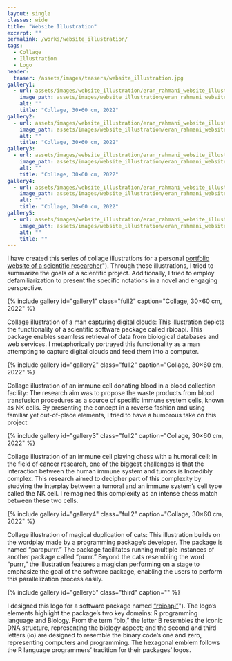 ```yaml
---
layout: single
classes: wide
title: "Website Illustration"
excerpt: ""
permalink: /works/website_illustration/
tags:
  - Collage
  - Illustration
  - Logo
header:
  teaser: /assets/images/teasers/website_illustration.jpg 
gallery1:
  - url: assets/images/website_illustration/eran_rahmani_website_illustration_01.jpg
    image_path: assets/images/website_illustration/eran_rahmani_website_illustration_01.jpg
    alt: ""
    title: "Collage, 30×60 cm, 2022"
gallery2:
  - url: assets/images/website_illustration/eran_rahmani_website_illustration_02.jpg
    image_path: assets/images/website_illustration/eran_rahmani_website_illustration_02.jpg
    alt: ""
    title: "Collage, 30×60 cm, 2022"
gallery3:
  - url: assets/images/website_illustration/eran_rahmani_website_illustration_03.jpg
    image_path: assets/images/website_illustration/eran_rahmani_website_illustration_03.jpg
    alt: ""
    title: "Collage, 30×60 cm, 2022"
gallery4:
  - url: assets/images/website_illustration/eran_rahmani_website_illustration_01.jpg
    image_path: assets/images/website_illustration/eran_rahmani_website_illustration_01.jpg
    alt: ""
    title: "Collage, 30×60 cm, 2022"
gallery5:
  - url: assets/images/website_illustration/eran_rahmani_website_illustration_05.png
    image_path: assets/images/website_illustration/eran_rahmani_website_illustration_05.png
    alt: ""
    title: ""
---
```


I have created this series of collage illustrations for a personal [portfolio website of a scientific researcher](https://moosa-r.com "Moosa Rezwani")"). Through these illustrations, I tried to summarize the goals of a scientific project. Additionally, I tried to employ defamiliarization to present the specific notations in a novel and engaging perspective. 

{% include gallery id="gallery1" class="full2" caption="Collage, 30×60 cm, 2022" %}

Collage illustration of a man capturing digital clouds: This illustration depicts the functionality of a scientific software package called rbioapi. This package enables seamless retrieval of data from biological databases and web services. I metaphorically portrayed this functionality as a man attempting to capture digital clouds and feed them into a computer. 

{% include gallery id="gallery2" class="full2" caption="Collage, 30×60 cm, 2022" %}

Collage illustration of an immune cell donating blood in a blood collection facility: The research aim was to propose the waste products from blood transfusion procedures as a source of specific immune system cells, known as NK cells. By presenting the concept in a reverse fashion and using familiar yet out-of-place elements, I tried to have a humorous take on this project 

{% include gallery id="gallery3" class="full2" caption="Collage, 30×60 cm, 2022" %}

Collage illustration of an immune cell playing chess with a humoral cell: In the field of cancer research, one of the biggest challenges is that the interaction between the human immune system and tumors is Incredibly complex. This research aimed to decipher part of this complexity by studying the interplay between a tumoral and an immune system’s cell type called the NK cell. I reimagined this complexity as an intense chess match between these two cells. 

{% include gallery id="gallery4" class="full2" caption="Collage, 30×60 cm, 2022" %}

Collage illustration of magical duplication of cats: This illustration builds on the wordplay made by a programming package’s developer. The package is named “parapurrr.” The package facilitates running multiple instances of another package called “purrr.” Beyond the cats resembling the word “purrr,” the illustration features a magician performing on a stage to emphasize the goal of the software package, enabling the users to perform this parallelization process easily. 

{% include gallery id="gallery5" class="third" caption="" %}

I designed this logo for a software package named [“rbioapi”](https://rbioapi.moosa-r.com "rbioapi: User-Friendly R Interface to Biologic Web Services' API")"). The logo’s elements highlight the package’s two key domains: R programming language and Biology. From the term “bio,” the letter B resembles the iconic DNA structure, representing the biology aspect; and the second and third letters (io) are designed to resemble the binary code’s one and zero, representing computers and programming. The hexagonal emblem follows the R language programmers’ tradition for their packages’ logos. 